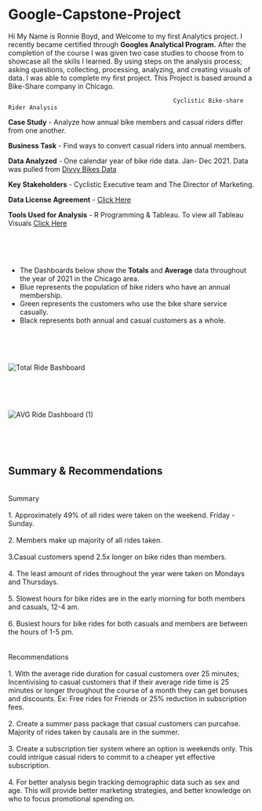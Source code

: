 # Google-Capstone-Project

Hi My Name is Ronnie Boyd, and Welcome to my first Analytics project. I recently became certified through **Googles Analytical Program.** After the completion of the course I was given two case studies to choose from to showcase all the skills I learned. By using steps on the analysis process; asking questions, collecting, processing, analyzing, and creating visuals of data. I was able to complete my first project.  This Project is based around a Bike-Share company in Chicago.

                                                   Cyclistic Bike-share Rider Analysis
                                                            
                                                            
**Case Study** - Analyze how annual bike members and casual riders differ from one another.

**Business Task** - Find ways to convert casual riders into annual members.

**Data Analyzed** - One calendar year of bike ride data. Jan- Dec 2021. Data was pulled from [Divvy Bikes Data](https://divvy-tripdata.s3.amazonaws.com/index.html )

**Key Stakeholders** - Cyclistic Executive team and The Director of Marketing.

**Data License Agreement** - [ Click Here](https://ride.divvybikes.com/data-license-agreement)

**Tools Used for Analysis** - R Programming & Tableau. To view all Tableau Visuals [ Click Here](https://public.tableau.com/app/profile/ronnie3109/viz/ChicagoBikeRides_16639666190670/AVGRideDashboard#1) 

<br>
<br>
<br>







- The Dashboards below show the **Totals** and **Average** data throughout the year of 2021 in the Chicago area. 
- Blue represents the population of bike riders who have an annual membership.
- Green represents the customers who use the bike share service casually.
- Black represents both annual and casual customers as a whole.






<br>
<br>
<br>



![Total Ride Bashboard](https://user-images.githubusercontent.com/105947393/202314174-0f456177-00c0-4ffd-8c4d-3f91cb69fa20.png)

<br>
<br>
<br>



![AVG Ride Dashboard (1)](https://user-images.githubusercontent.com/105947393/202314204-01d7af72-f18a-463b-9902-4ab4e6fb706b.png)

<br>
<br>
<br>

## Summary & Recommendations
<br>
Summary
<br>
<br>
1. Approximately 49% of all rides were taken on the weekend. Friday - Sunday.
<br>
<br>
2. Members make up majority of all rides taken.
<br>
<br>
3.Casual customers spend 2.5x longer on bike rides than members.
<br>
<br>
4. The least amount of rides throughout the year were taken on Mondays and Thursdays.
<br>
<br>
5. Slowest hours for bike rides are in the early morning for both members and casuals, 12-4 am.
<br>
<br>
6. Busiest hours for bike rides for both casuals and members are between the hours of 1-5 pm.
<br>
<br>
<br>
Recommendations
<br>
<br>
1. With the average ride duration for casual customers over 25 minutes; Incentivising to casual customers that if their average ride time is 25 minutes or longer throughout the course of a month they can get bonuses and discounts. Ex: Free rides for Friends or 25% reduction in subscription fees.
<br>
<br>
2. Create a summer pass package that casual customers can purcahse. Majority of rides taken by causals are in the summer.
<br>
<br>
3. Create a subscription tier system where an option is weekends only. This could intrigue casual riders to commit to a cheaper yet effective subscription.
<br>
<br>
4. For better analysis begin tracking demographic data such as sex and age. This will provide better marketing strategies, and better knowledge on who to focus promotional spending on.


